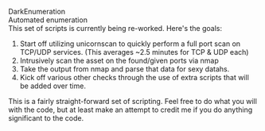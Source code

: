 DarkEnumeration
<br>
Automated enumeration
<br>
This set of scripts is currently being re-worked. Here's the goals:
<br>
1. Start off utilizing unicornscan to quickly perform a full port scan on TCP/UDP services. (This averages ~2.5 minutes for TCP & UDP each)
2. Intrusively scan the asset on the found/given ports via nmap
3. Take the output from nmap and parse that data for sexy datahs.
4. Kick off various other checks through the use of extra scripts that will be added over time.

This is a fairly straight-forward set of scripting. Feel free to do what you will with the code, but at least make an attempt to credit me if you do anything significant to the code.
